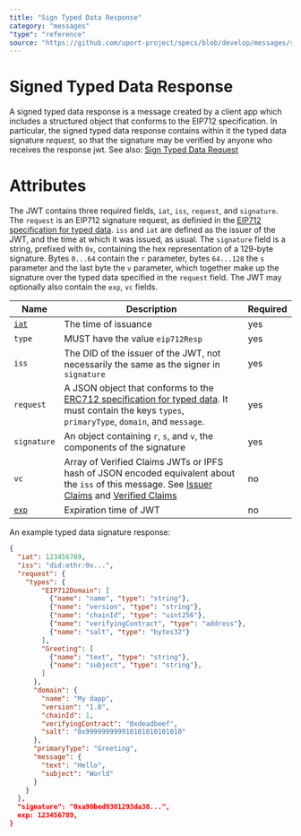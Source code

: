```yaml
---
title: "Sign Typed Data Response"
category: "messages"
"type": "reference"
source: "https://github.com/uport-project/specs/blob/develop/messages/signtypeddataresp.md"
---
```


# Signed Typed Data Response

A signed typed data response is a message created by a client app which includes a structured object that conforms to the EIP712 specification.  In particular, the signed typed data response contains within it the typed data signature *request*, so that the signature may be verified by anyone who receives the response jwt.  See also: [Sign Typed Data Request](signtypeddatareq.md)

# Attributes

The JWT contains three required fields, `iat`, `iss`, `request`, and `signature`.  The `request` is an EIP712 signature request, as definied in the [EIP712 specification for typed data](https://eips.ethereum.org/EIPS/eip-712). `iss` and `iat` are defined as the issuer of the JWT, and the time at which it was issued, as usual. The `signature` field is a string, prefixed with `0x`, containing the hex representation of a 129-byte signature. Bytes `0...64` contain the `r` parameter, bytes `64...128` the `s` parameter and the last byte the `v` parameter, which together make up the signature over the typed data specified in the `request` field.  The JWT may optionally also contain the `exp`, `vc` fields.

Name | Description | Required
---- | ----------- | --------
[`iat`](https://tools.ietf.org/html/rfc7519#section-4.1.6) | The time of issuance | yes
`type` | MUST have the value `eip712Resp` | yes
`iss` | The DID of the issuer of the JWT, not necessarily the same as the signer in `signature` | yes
`request` | A JSON object that conforms to the [ERC712 specification for typed data](https://eips.ethereum.org/EIPS/eip-712). It must contain the keys `types`, `primaryType`, `domain`, and `message`. | yes
`signature` | An object containing `r`, `s`, and `v`, the components of the signature | yes
`vc` | Array of Verified Claims JWTs or IPFS hash of JSON encoded equivalent about the `iss` of this message. See [Issuer Claims](/messages/claims.md) and [Verified Claims](/messages/verification.md) | no
[`exp`](https://tools.ietf.org/html/rfc7519#section-4.1.4) | Expiration time of JWT | no



An example typed data signature response:
```json
{
  "iat": 123456789,
  "iss": "did:ethr:0x...",
  "request": {
    "types": {
        "EIP712Domain": [
          {"name": "name", "type": "string"},
          {"name": "version", "type": "string"},
          {"name": "chainId", "type": "uint256"},
          {"name": "verifyingContract", "type": "address"},
          {"name": "salt", "type": "bytes32"}
        ],
        "Greeting": [
          {"name": "text", "type": "string"},
          {"name": "subject", "type": "string"},
        ]
      },
      "domain": {
        "name": "My dapp", 
        "version": "1.0", 
        "chainId": 1, 
        "verifyingContract": "0xdeadbeef",
        "salt": "0x999999999910101010101010"
      },
      "primaryType": "Greeting",
      "message": {
        "text": "Hello",
        "subject": "World"
      }
    }
  },
  "signature": "0xa90bed9301293da38...",
  exp: 123456789,
}
```
